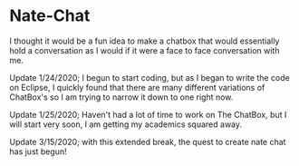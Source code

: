 # Nate-Chat
I thought it would be a fun idea to make a chatbox that would essentially hold a conversation as I would if it were a face to face conversation with me.

Update 1/24/2020; I begun to start coding, but as I began to write the code on Eclipse, I quickly found that there are many different variations of ChatBox's so I am trying to narrow it down to one right now.

Update 1/25/2020; Haven't had a lot of time to work on The ChatBox, but I will start very soon, I am getting my academics squared away.

Update 3/15/2020; with this extended break, the quest to create nate chat has just begun!

